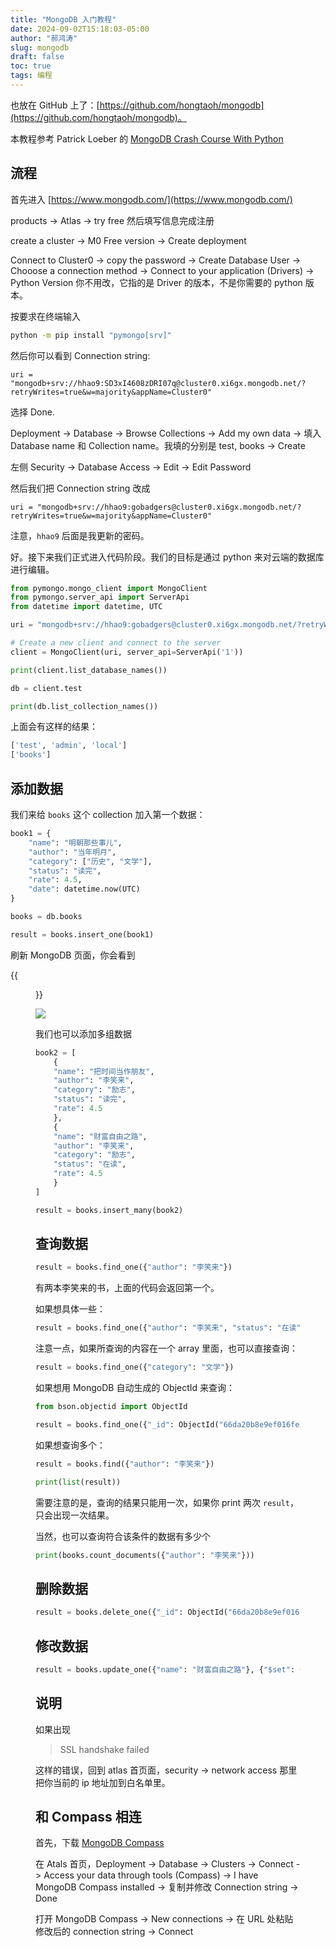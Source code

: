 ```yaml
---
title: "MongoDB 入门教程"
date: 2024-09-02T15:18:03-05:00
author: "郝鸿涛"
slug: mongodb
draft: false
toc: true
tags: 编程
---
```

也放在 GitHub 上了：[https://github.com/hongtaoh/mongodb](https://github.com/hongtaoh/mongodb)。

本教程参考 Patrick Loeber 的 [MongoDB Crash Course With Python](https://www.python-engineer.com/posts/python-mongodb-crashcourse/)

## 流程

首先进入 [https://www.mongodb.com/](https://www.mongodb.com/)

products -> Atlas -> try free 然后填写信息完成注册

create a cluster -> M0 Free version -> Create deployment 

Connect to Cluster0 -> copy the password -> Create Database User -> Chooose a connection method -> Connect to your application (Drivers) -> Python Version 你不用改，它指的是 Driver 的版本，不是你需要的 python 版本。

按要求在终端输入

```bash
python -m pip install "pymongo[srv]"
```

然后你可以看到 Connection string:

```
uri = "mongodb+srv://hhao9:SD3xI4608zDRI07q@cluster0.xi6gx.mongodb.net/?retryWrites=true&w=majority&appName=Cluster0"
```

选择 Done. 

Deployment -> Database -> Browse Collections -> Add my own data -> 填入 Database name 和 Collection name。我填的分别是 test, books -> Create 

左侧 Security -> Database Access -> Edit -> Edit Password 

然后我们把 Connection string 改成

```
uri = "mongodb+srv://hhao9:gobadgers@cluster0.xi6gx.mongodb.net/?retryWrites=true&w=majority&appName=Cluster0"
```

注意，`hhao9` 后面是我更新的密码。

好。接下来我们正式进入代码阶段。我们的目标是通过 python 来对云端的数据库进行编辑。

```py
from pymongo.mongo_client import MongoClient
from pymongo.server_api import ServerApi
from datetime import datetime, UTC

uri = "mongodb+srv://hhao9:gobadgers@cluster0.xi6gx.mongodb.net/?retryWrites=true&w=majority&appName=Cluster0"

# Create a new client and connect to the server
client = MongoClient(uri, server_api=ServerApi('1'))

print(client.list_database_names())

db = client.test 

print(db.list_collection_names())
```

上面会有这样的结果：

```sh
['test', 'admin', 'local']
['books']
```

## 添加数据

我们来给 `books` 这个 collection 加入第一个数据：

```py
book1 = {
	"name": "明朝那些事儿",
	"author": "当年明月",
	"category": ["历史", "文学"],
	"status": "读完",
	"rate": 4.5,
    "date": datetime.now(UTC)
}

books = db.books 

result = books.insert_one(book1)
```

刷新 MongoDB 页面，你会看到

{{<figure src="/media/cnblog/driving/test_guide_01.png" title="路考知识点">}}

<!-- {{<figure src="/media/cnblog/book1.png" width="300">}} -->

![](book1.png)

我们也可以添加多组数据

```py
book2 = [
    {
	"name": "把时间当作朋友",
	"author": "李笑来",
	"category": "励志",
	"status": "读完",
	"rate": 4.5
    },
    {
	"name": "财富自由之路",
	"author": "李笑来",
	"category": "励志",
	"status": "在读",
	"rate": 4.5
    }
]

result = books.insert_many(book2)
```

## 查询数据

```py
result = books.find_one({"author": "李笑来"})
```

有两本李笑来的书，上面的代码会返回第一个。

如果想具体一些：

```py
result = books.find_one({"author": "李笑来", "status": "在读"})
```

注意一点，如果所查询的内容在一个 array 里面，也可以直接查询：

```py
result = books.find_one({"category": "文学"})
```

如果想用 MongoDB 自动生成的 ObjectId 来查询：

```py
from bson.objectid import ObjectId

result = books.find_one({"_id": ObjectId("66da20b8e9ef016fe33bb4bb")})
```

如果想查询多个：

```py
result = books.find({"author": "李笑来"})

print(list(result))
```

需要注意的是，查询的结果只能用一次，如果你  print 两次 `result`，只会出现一次结果。

当然，也可以查询符合该条件的数据有多少个

```py
print(books.count_documents({"author": "李笑来"}))
```

## 删除数据

```py
result = books.delete_one({"_id": ObjectId("66da20b8e9ef016fe33bb4bb")})
```

## 修改数据

```py
result = books.update_one({"name": "财富自由之路"}, {"$set": {"status": "读完"}})
```

## 说明

如果出现

>SSL handshake failed

这样的错误，回到 atlas 首页面，security -> network access 那里把你当前的 ip 地址加到白名单里。

## 和 Compass 相连

首先，下载 [MongoDB Compass](https://www.mongodb.com/products/tools/compass)

在 Atals 首页，Deployment -> Database -> Clusters -> Connect -> Access your data through tools (Compass) -> I have MongoDB Compass installed -> 复制并修改 Connection string -> Done 

打开 MongoDB Compass -> New connections -> 在 URL 处粘贴修改后的 connection string -> Connect 














